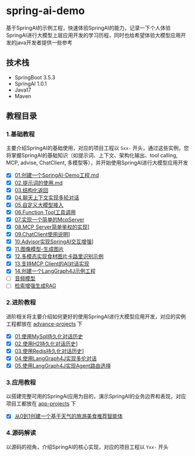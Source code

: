 # spring-ai-demo

基于SpringAI的示例工程，快速体验SpringAI的能力，记录一下个人体验SpringAI进行大模型上层应用开发的学习历程，同时也给希望体验大模型应用开发的java开发者提供一些参考

## 技术栈

- SpringBoot 3.5.3
- SpringAI 1.0.1
- Java17
- Maven

## 教程目录

### 1.基础教程

主要介绍SpringAI的基础使用，对应的项目工程以 `Sxx-` 开头，通过这些实例，您将掌握SpringAI的基础知识（如提示词、上下文、架构化输出、tool calling, MCP, advise, ChatClient, 多模型等），并开始使用SpringAI进行大模型应用开发

- [x] [01.创建一个SpringAI-Demo工程.md](docs/01.创建一个SpringAI-Demo工程.md)
- [x] [02.提示词的使用.md](docs/02.提示词设置.md)
- [x] [03.结构化返回](docs/03.结构化返回.md)
- [x] [04.聊天上下文实现多轮对话](docs/04.聊天上下文.md)
- [x] [05.自定义大模型接入](docs/05.自定义大模型接入.md)
- [x] [06.Function Tool工具调用](docs/06.工具调用.md)
- [x] [07.实现一个简单的McpServer](docs/07.实现一个简单的McpServer.md)
- [x] [08.MCP Server简单鉴权的实现](docs/08.MCP%20Server简单鉴权的实现.md)]
- [x] [09.ChatClient使用说明](docs/09.ChatClient使用说明.md)]
- [x] [10.Advisor实现SpringAI交互增强](docs/10.Advisor实现SpringAI交互增强.md)]
- [x] [11.图像模型-生成图片](docs/11.图像模型.md)
- [x] [12.多模态实现食材图片卡路里识别示例](docs/12.多模态实现食材图片卡路里识别示例.md)
- [x] [13.支持MCP Client的AI对话实现](docs/13.支持MCP%20Client的AI对话实现.md)
- [x] [14.创建一个LangGraph4J示例工程](docs/14.创建一个Langgraph4j示例工程.md)
- [ ] [音频模型](docs/)
- [ ] [检索增强生成RAG](docs/)

### 2.进阶教程

进阶相关将主要介绍如何更好的使用SpringAI进行大模型应用开发，对应的实例工程都放在 [advance-projects](./advance-projects) 下

- [x] [01.使用MySql持久化对话历史](docs/A01.使用MySql持久化对话历史.md)
- [x] [02.使用H2持久化对话历史](docs/A02.使用H2持久化对话历史.md)]
- [x] [03.使用Redis持久化对话历史](docs/A03.使用Redis持久化对话历史.md)]
- [x] [04.使用LangGraph4J实现多伦对话](docs/A04.使用Langgraph4j实现多伦对话.md)
- [x] [05.使用LangGraph4J实现Agent路由选择](docs/A05.使用LangGraph4J实现Agent路由选择.md)

### 3.应用教程

以搭建完整可用的SpringAI应用为目的，演示SpringAI的业务边界和表现，对应项目工都放在 [app-projects](./app-projects) 下

- [x] [从0到1创建一个基于天气的旅游美食推荐智能体](docs/D01.从0到1创建一个基于天气的旅游美食推荐智能体.md) 

### 4.源码解读

以源码的视角，介绍SpringAI的核心实现，对应的项目工程以 `Yxx-` 开头